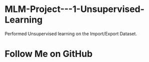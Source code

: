# MLM-Project---1-Unsupervised-Learning
Performed Unsupervised learning on the Import/Export Dataset.


# Follow Me on GitHub
